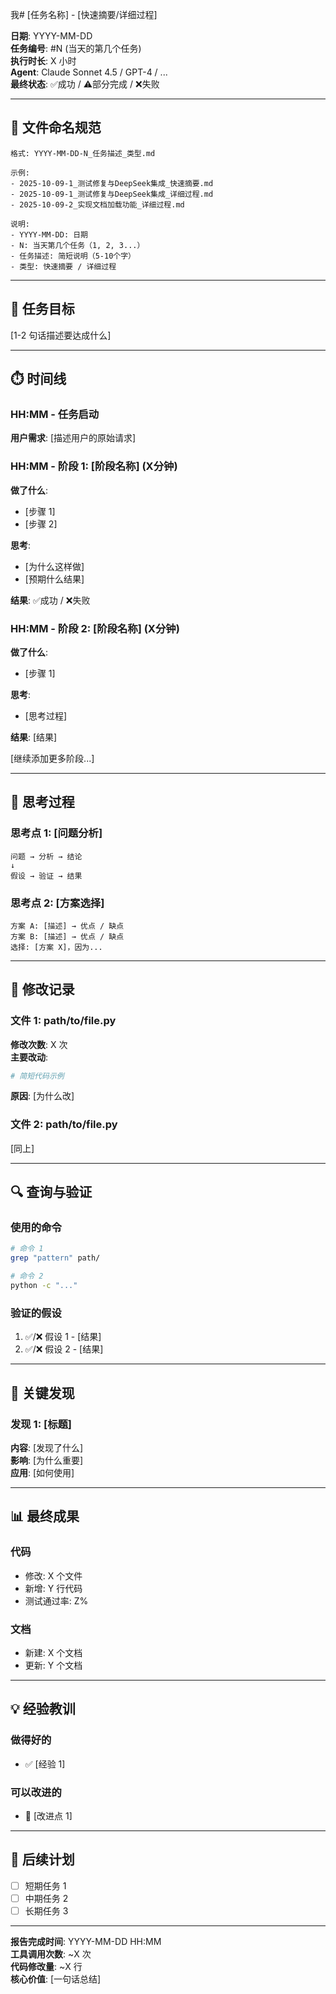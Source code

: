 我# [任务名称] - [快速摘要/详细过程]

**日期**: YYYY-MM-DD  
**任务编号**: #N (当天的第几个任务)  
**执行时长**: X 小时  
**Agent**: Claude Sonnet 4.5 / GPT-4 / ...  
**最终状态**: ✅成功 / ⚠️部分完成 / ❌失败

---

## 📝 文件命名规范

```
格式: YYYY-MM-DD-N_任务描述_类型.md

示例:
- 2025-10-09-1_测试修复与DeepSeek集成_快速摘要.md
- 2025-10-09-1_测试修复与DeepSeek集成_详细过程.md
- 2025-10-09-2_实现文档加载功能_详细过程.md

说明:
- YYYY-MM-DD: 日期
- N: 当天第几个任务（1, 2, 3...）
- 任务描述: 简短说明（5-10个字）
- 类型: 快速摘要 / 详细过程
```

---

## 🎯 任务目标

[1-2 句话描述要达成什么]

---

## ⏱️ 时间线

### HH:MM - 任务启动
**用户需求**: [描述用户的原始请求]

### HH:MM - 阶段 1: [阶段名称] (X分钟)
**做了什么**:
- [步骤 1]
- [步骤 2]

**思考**:
- [为什么这样做]
- [预期什么结果]

**结果**: ✅成功 / ❌失败

### HH:MM - 阶段 2: [阶段名称] (X分钟)
**做了什么**:
- [步骤 1]

**思考**:
- [思考过程]

**结果**: [结果]

[继续添加更多阶段...]

---

## 💭 思考过程

### 思考点 1: [问题分析]
```
问题 → 分析 → 结论
↓
假设 → 验证 → 结果
```

### 思考点 2: [方案选择]
```
方案 A: [描述] → 优点 / 缺点
方案 B: [描述] → 优点 / 缺点
选择: [方案 X]，因为...
```

---

## 🔧 修改记录

### 文件 1: path/to/file.py
**修改次数**: X 次  
**主要改动**:
```python
# 简短代码示例
```
**原因**: [为什么改]

### 文件 2: path/to/file.py
[同上]

---

## 🔍 查询与验证

### 使用的命令
```bash
# 命令 1
grep "pattern" path/

# 命令 2
python -c "..."
```

### 验证的假设
1. ✅/❌ 假设 1 - [结果]
2. ✅/❌ 假设 2 - [结果]

---

## 🎯 关键发现

### 发现 1: [标题]
**内容**: [发现了什么]  
**影响**: [为什么重要]  
**应用**: [如何使用]

---

## 📊 最终成果

### 代码
- 修改: X 个文件
- 新增: Y 行代码
- 测试通过率: Z%

### 文档
- 新建: X 个文档
- 更新: Y 个文档

---

## 💡 经验教训

### 做得好的
- ✅ [经验 1]

### 可以改进的
- 🔄 [改进点 1]

---

## 🔮 后续计划

- [ ] 短期任务 1
- [ ] 中期任务 2
- [ ] 长期任务 3

---

**报告完成时间**: YYYY-MM-DD HH:MM  
**工具调用次数**: ~X 次  
**代码修改量**: ~X 行  
**核心价值**: [一句话总结]


